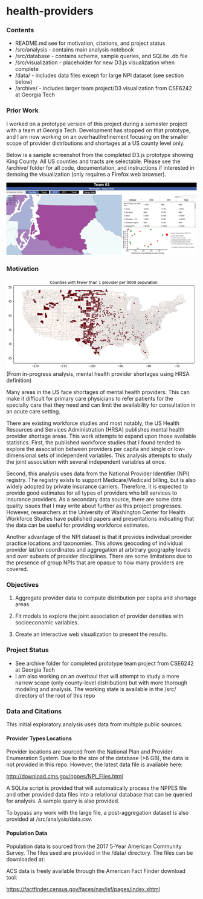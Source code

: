 # health-providers

### Contents

- README.md see for motivation, citations, and project status
- /src/analysis - contains main analysis notebook
- /src/database - contains schema, sample queries, and SQLite .db file
- /src/visualization - placeholder for new D3.js visualization when complete
- /data/ - includes data files except for large NPI dataset (see section below)
- /archive/ - includes larger team project/D3 visualization from CSE6242 at
Georgia Tech

### Prior Work

I worked on a prototype version of this project during a semester project with
a team at Georgia Tech. Development has stopped on that prototype, and I am now
working on an overhaul/refinement focusing on the smaller scope of provider
distributions and shortages at a US county level only.

Below is a sample screenshot from the completed D3.js prototype showing King County.
All US counties and tracts are selectable. Please see the /archive/ folder for all code,
documentation, and instructions if interested in demoing the visualization
(only requires a Firefox web browser).

![Alt text](/assets/d3_demo_pic.png?raw=true "Choropleth Bias")

### Motivation

![Alt text](/assets/prov_shortages.png?raw=true "Choropleth Bias")<br>
(From in-progress analysis, mental health provider shortages using HRSA definition)

Many areas in the US face shortages of mental health providers. This can make
it difficult for primary care physicians to refer patients for the specialty
care that they need and can limit the availability for consultation in an acute
care setting.

There are existing workforce studies and most notably, the US Health Resources
and Services Administration (HRSA) publishes mental health provider shortage
areas. This work attempts to expand upon those available statistics. First,
the published workforce studies that I found tended to explore the association
between providers per capita and single or low-dimensional sets of independent
variables. This analysis attempts to study the joint association with several
independent variables at once.

Second, this analysis uses data from the National Provider Identifier (NPI)
registry. The registry exists to support Medicare/Medicaid billing, but is also
widely adopted by private insurance carriers. Therefore, it is expected to provide
good estimates for all types of providers who bill services to insurance
providers. As a secondary data source, there are some data quality issues that
I may write about further as this project progresses. However, researchers
at the University of Washington Center for Health Workforce Studies have published
papers and presentations indicating that the data can be useful for providing
workforce estimates.

Another advantage of the NPI dataset is that it provides individual provider
practice locations and taxonomies. This allows geocoding of individual provider
lat/lon coordinates and aggregation at arbitrary geography levels and over
subsets of provider disciplines. There are some limitations due to the
presence of group NPIs that are opaque to how many providers are covered.  

### Objectives

1. Aggregate provider data to compute distribution per capita and shortage
areas.

2. Fit models to explore the joint association of provider densities with
socioeconomic variables.

3. Create an interactive web visualization to present the results.

### Project Status

- See archive folder for completed prototype team project from CSE6242 at
Georgia Tech
- I am also working on an overhaul that will attempt to study a more narrow scope
(only county-level distribution) but with more thorough modeling and analysis. The
working state is available in the /src/ directory of the root of this repo

### Data and Citations

This initial exploratory analysis uses data from multiple public sources.

#### Provider Types Locations

Provider locations are sourced from the National Plan and Provider Enumeration
System. Due to the size of the database (>6 GB), the data is not provided
in this repo. However, the latest data file is available here:

http://download.cms.gov/nppes/NPI_Files.html

A SQLite script is provided that will automatically process the NPPES file and
other provided data files into a relational database that can be queried for analysis.
A sample query is also provided.

To bypass any work with the large file, a post-aggregation dataset is also provided
at /src/analysis/data.csv.

#### Population Data

Population data is sourced from the 2017 5-Year American Community Survey. The
files used are provided in the /data/ directory. The files can be downloaded at:

ACS data is freely available through the American Fact Finder download tool:

https://factfinder.census.gov/faces/nav/jsf/pages/index.xhtml
